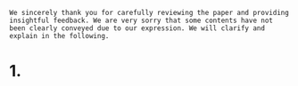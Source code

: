 ```
We sincerely thank you for carefully reviewing the paper and providing insightful feedback. We are very sorry that some contents have not been clearly conveyed due to our expression. We will clarify and explain in the following.
```

# 1.
<!--stackedit_data:
eyJoaXN0b3J5IjpbLTEwOTg4MDIwMV19
-->